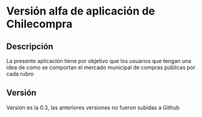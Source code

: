 # Versión alfa de aplicación de Chilecompra 
## Descripción
La presente aplicación tiene por objetivo que los usuarios que tengan una idea de como se comportan el 
mercado municipal de compras públicas por cada rubro

## Versión
Versión es la 0.3, las anteriores versiones no fueron subidas a Github

